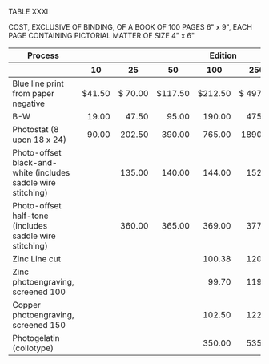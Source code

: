 TABLE XXXI 

COST, EXCLUSIVE OF BINDING, OF A BOOK OF 100 PAGES 6" x 9", EACH 
PAGE CONTAINING PICTORIAL MATTER OF SIZE 4" x 6" 

<table>
<thead>
  <tr>
    <th>Process</th>
    <th colspan=7 style="text-align: center">Edition</th>
  </tr>
  <tr>
    <th> </th>
    <th style="text-align: center">10</th>
    <th style="text-align: center">25</th>
    <th style="text-align: center">50</th>
    <th style="text-align: center">100</th>
    <th style="text-align: center">250</th>
    <th style="text-align: center">500</th>
    <th style="text-align: center">1000</th>
  </tr>
</thead>
<tbody>
  <tr>
    <td>Blue line print from paper negative</td>
    <td style="text-align: right">$41.50</td>
    <td style="text-align: right">$&nbsp;70.00</td>
    <td style="text-align: right">$117.50</td>
    <td style="text-align: right">$212.50</td>
    <td style="text-align: right">$&nbsp;497.50</td>
    <td style="text-align: right">$&nbsp;972.50</td>
    <td style="text-align: right">$1922.50</td>
  </tr>
  <tr>
    <td>B-W</td>
    <td style="text-align: right">19.00</td>
    <td style="text-align: right">47.50</td>
    <td style="text-align: right">95.00</td>
    <td style="text-align: right">190.00</td>
    <td style="text-align: right">475.00</td>
    <td style="text-align: right">950.00</td>
    <td style="text-align: right">1900.00</td>
  </tr>
  <tr>
    <td>Photostat (8 upon 18 x 24)</td>
    <td style="text-align: right">90.00</td>
    <td style="text-align: right">202.50</td>
    <td style="text-align: right">390.00</td>
    <td style="text-align: right">765.00</td>
    <td style="text-align: right">1890.00</td>
    <td style="text-align: right">3765.00</td>
    <td style="text-align: right">7515.00</td>
  </tr>
  <tr>
    <td>Photo-offset black-and-white (includes saddle wire stitching)</td>
    <td style="text-align: right"> </td>
    <td style="text-align: right">135.00</td>
    <td style="text-align: right">140.00</td>
    <td style="text-align: right">144.00</td>
    <td style="text-align: right">152.00</td>
    <td style="text-align: right">167.00</td>
    <td style="text-align: right">193.00</td>
  </tr>
  <tr>
    <td>Photo-offset half-tone (includes saddle wire stitching)</td>
    <td style="text-align: right"> </td>
    <td style="text-align: right">360.00</td>
    <td style="text-align: right">365.00</td>
    <td style="text-align: right">369.00</td>
    <td style="text-align: right">377.00</td>
    <td style="text-align: right">392.00</td>
    <td style="text-align: right">418.00</td>
  </tr>
  <tr>
    <td>Zinc Line cut</td>
    <td style="text-align: right"> </td>
    <td style="text-align: right"> </td>
    <td style="text-align: right"> </td>
    <td style="text-align: right">100.38</td>
    <td style="text-align: right">120.38</td>
    <td style="text-align: right">147.88</td>
    <td style="text-align: right">205.38</td>
  </tr>
  <tr>
    <td>Zinc photoengraving, screened 100</td>
    <td style="text-align: right"> </td>
    <td style="text-align: right"> </td>
    <td style="text-align: right"> </td>
    <td style="text-align: right">99.70</td>
    <td style="text-align: right">119.70</td>
    <td style="text-align: right">147.20</td>
    <td style="text-align: right">204.70</td>
  </tr>
  <tr>
    <td>Copper photoengraving, screened 150</td>
    <td style="text-align: right"> </td>
    <td style="text-align: right"> </td>
    <td style="text-align: right"> </td>
    <td style="text-align: right">102.50</td>
    <td style="text-align: right">122.50</td>
    <td style="text-align: right">150.00</td>
    <td style="text-align: right">207.50</td>
  </tr>
  <tr>
    <td>Photogelatin (collotype)</td>
    <td style="text-align: right"> </td>
    <td style="text-align: right"> </td>
    <td style="text-align: right"> </td>
    <td style="text-align: right">350.00</td>
    <td style="text-align: right">535.00</td>
    <td style="text-align: right">780.00</td>
    <td style="text-align: right">1150.00</td>
  </tr>
</tbody>
</table>

